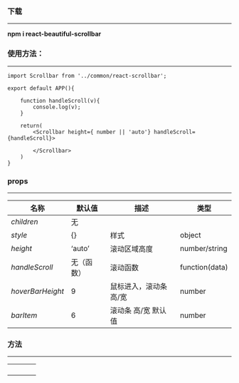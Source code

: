 ### 下载
------

**npm i react-beautiful-scrollbar**





### 使用方法：

------

```
import Scrollbar from '../common/react-scrollbar';

export default APP(){

    function handleScroll(v){
    	console.log(v);
    }
    
	return(
		<Scrollbar height={ number || 'auto'} handleScroll={handleScroll}>
                
	    </Scrollbar>
	)
}
```



### props

------

| 名称             | 默认值     | 描述                   | 类型           |
| ---------------- | ---------- | ---------------------- | -------------- |
| *children*       | 无         |                        |                |
| *style*          | {}         | 样式                   | object         |
| *height*         | ‘auto’     | 滚动区域高度           | number/string  |
| *handleScroll*   | 无（函数） | 滚动函数               | function(data) |
| *hoverBarHeight* | 9          | 鼠标进入，滚动条 高/宽 | number         |
| *barItem*        | 6          | 滚动条 高/宽 默认值    | number         |



### 方法

------

|      |      |      |      |
| ---- | ---- | ---- | ---- |
|      |      |      |      |
|      |      |      |      |
|      |      |      |      |
|      |      |      |      |
